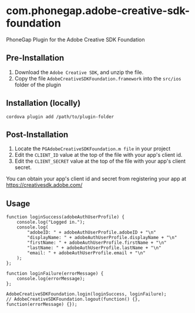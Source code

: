 # com.phonegap.adobe-creative-sdk-foundation

PhoneGap Plugin for the Adobe Creative SDK Foundation

## Pre-Installation

1. Download the `Adobe Creative SDK`, and unzip the file.
2. Copy the file `AdobeCreativeSDKFoundation.framework` into the `src/ios` folder of the plugin

## Installation (locally)

    cordova plugin add /path/to/plugin-folder
    
## Post-Installation

1. Locate the `PGAdobeCreativeSDKFoundation.m file` in your project
2. Edit the `CLIENT_ID` value at the top of the file with your app's client id.
2. Edit the `CLIENT_SECRET` value at the top of the file with your app's client secret.

You can obtain your app's client id and secret from registering your app at https://creativesdk.adobe.com/
    
## Usage
```
function loginSuccess(adobeAuthUserProfile) {
    console.log("Logged in.");
    console.log(
        "adobeID: " + adobeAuthUserProfile.adobeID + "\n"
        "displayName: " + adobeAuthUserProfile.displayName + "\n"
        "firstName: " + adobeAuthUserProfile.firstName + "\n"
        "lastName: " + adobeAuthUserProfile.lastName + "\n"
        "email: " + adobeAuthUserProfile.email + "\n"
    );
};

function loginFailure(errorMessage) {
    console.log(errorMessage);
};

AdobeCreativeSDKFoundation.login(loginSuccess, loginFailure);    
// AdobeCreativeSDKFoundation.logout(function() {}, function(errorMessage) {});
```
